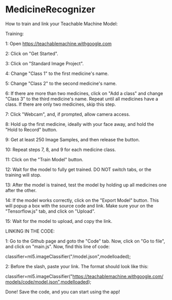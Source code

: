 # MedicineRecognizer

How to train and link your Teachable Machine Model:

Training:

1: Open https://teachablemachine.withgoogle.com

2: Click on "Get Started".

3: Click on "Standard Image Project".

4: Change "Class 1" to the first medicine's name.

5: Change "Class 2" to the second medicine's name.

6: If there are more than two medicines, click on "Add a class" and change "Class 3" to the third medicine's name. Repeat until all medicines have a class. If there are only two medicines, skip this step.

7: Click "Webcam", and, if prompted, allow camera access.

8: Hold up the first medicine, ideally with your face away, and hold the "Hold to Record" button.

9: Get at least 250 Image Samples, and then release the button.

10: Repeat steps 7, 8, and 9 for each medicine class.

11: Click on the "Train Model" button.

12: Wait for the model to fully get trained. DO NOT switch tabs, or the training will stop.

13: After the model is trained, test the model by holding up all medicines one after the other.

14: If the model works correctly, click on the "Export Model" button. This will popup a box with the source code and link. Make sure your on the "Tensorflow.js" tab, and click on "Upload".

15: Wait for the model to upload, and copy the link.

LINKING IN THE CODE:

1: Go to the Github page and goto the "Code" tab. Now, click on "Go to file", and click on "main.js". Now, find this line of code:

classifier=ml5.imageClassifier("/model.json",modelloaded);

2: Before the slash, paste your link. The format should look like this:

classifier=ml5.imageClassifier("https://teachablemachine.withgoogle.com/models/code/model.json",modelloaded);

Done! Save the code, and you can start using the app!
